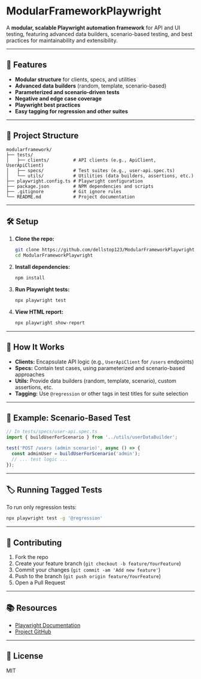# ModularFrameworkPlaywright

A **modular, scalable Playwright automation framework** for API and UI testing, featuring advanced data builders, scenario-based testing, and best practices for maintainability and extensibility.

---

## 🚀 Features
- **Modular structure** for clients, specs, and utilities
- **Advanced data builders** (random, template, scenario-based)
- **Parameterized and scenario-driven tests**
- **Negative and edge case coverage**
- **Playwright best practices**
- **Easy tagging for regression and other suites**

---

## 📁 Project Structure

```
modularframework/
├── tests/
│   ├── clients/         # API clients (e.g., ApiClient, UserApiClient)
│   ├── specs/           # Test suites (e.g., user-api.spec.ts)
│   └── utils/           # Utilities (data builders, assertions, etc.)
├── playwright.config.ts # Playwright configuration
├── package.json         # NPM dependencies and scripts
├── .gitignore           # Git ignore rules
└── README.md            # Project documentation
```

---

## 🛠️ Setup

1. **Clone the repo:**
   ```sh
   git clone https://github.com/dellstop123/ModularFrameworkPlaywright.git
   cd ModularFrameworkPlaywright
   ```
2. **Install dependencies:**
   ```sh
   npm install
   ```
3. **Run Playwright tests:**
   ```sh
   npx playwright test
   ```
4. **View HTML report:**
   ```sh
   npx playwright show-report
   ```

---

## 🧩 How It Works

- **Clients:** Encapsulate API logic (e.g., `UserApiClient` for `/users` endpoints)
- **Specs:** Contain test cases, using parameterized and scenario-based approaches
- **Utils:** Provide data builders (random, template, scenario), custom assertions, etc.
- **Tagging:** Use `@regression` or other tags in test titles for suite selection

---

## 📝 Example: Scenario-Based Test

```ts
// In tests/specs/user-api.spec.ts
import { buildUserForScenario } from '../utils/userDataBuilder';

test('POST /users (admin scenario)', async () => {
  const adminUser = buildUserForScenario('admin');
  // ... test logic ...
});
```

---

## 🏷️ Running Tagged Tests

To run only regression tests:
```sh
npx playwright test -g '@regression'
```

---

## 🤝 Contributing

1. Fork the repo
2. Create your feature branch (`git checkout -b feature/YourFeature`)
3. Commit your changes (`git commit -am 'Add new feature'`)
4. Push to the branch (`git push origin feature/YourFeature`)
5. Open a Pull Request

---

## 📚 Resources
- [Playwright Documentation](https://playwright.dev/docs/intro)
- [Project GitHub](https://github.com/dellstop123/ModularFrameworkPlaywright)

---

## 📝 License
MIT 